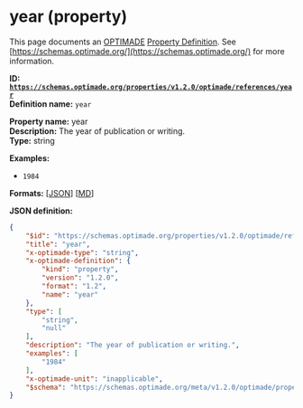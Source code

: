 # year (property)
This page documents an [OPTIMADE](https://www.optimade.org/) [Property Definition](https://schemas.optimade.org/#definitions). See [https://schemas.optimade.org/](https://schemas.optimade.org/) for more information.

**ID: [`https://schemas.optimade.org/properties/v1.2.0/optimade/references/year`](https://schemas.optimade.org/properties/v1.2.0/optimade/references/year)**  
**Definition name:** `year`

**Property name:** year  
**Description:** The year of publication or writing.  
**Type:** string  



**Examples:**

- `1984`

**Formats:** [[JSON](year.json)] [[MD](year.md)]

**JSON definition:**

``` json
{
    "$id": "https://schemas.optimade.org/properties/v1.2.0/optimade/references/year",
    "title": "year",
    "x-optimade-type": "string",
    "x-optimade-definition": {
        "kind": "property",
        "version": "1.2.0",
        "format": "1.2",
        "name": "year"
    },
    "type": [
        "string",
        "null"
    ],
    "description": "The year of publication or writing.",
    "examples": [
        "1984"
    ],
    "x-optimade-unit": "inapplicable",
    "$schema": "https://schemas.optimade.org/meta/v1.2.0/optimade/property_definition.md"
}
```